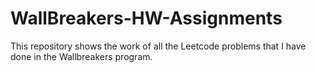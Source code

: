 # WallBreakers-HW-Assignments
 
This repository shows the work of all the Leetcode problems that I have done in the Wallbreakers program.
